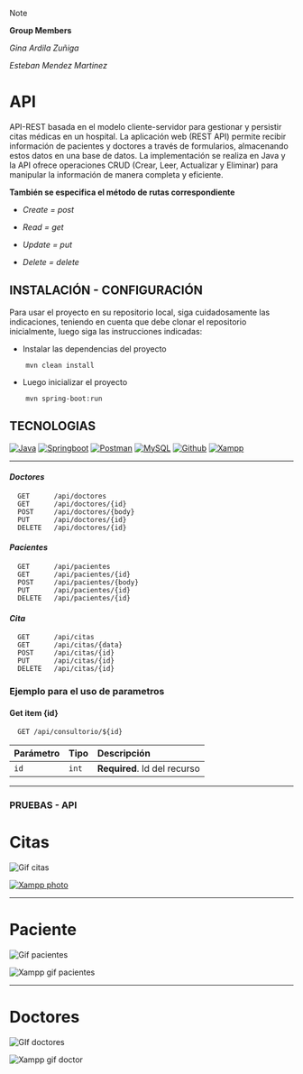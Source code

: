 > [!NOTE] 
> **Group Members**

 *Gina Ardila Zuñiga*

 *Esteban Mendez Martinez*

# API

API-REST basada en el modelo cliente-servidor para gestionar y persistir citas médicas en un hospital. La aplicación web (REST API) permite recibir información de pacientes y doctores a través de formularios, almacenando estos datos en una base de datos. La implementación se realiza en Java y la API ofrece operaciones CRUD (Crear, Leer, Actualizar y Eliminar) para manipular la información de manera completa y eficiente.

**También se especifica el método de rutas correspondiente**

- *Create = post* 

- *Read = get*

- *Update = put*

- *Delete = delete*

## INSTALACIÓN - CONFIGURACIÓN
Para usar el proyecto en su repositorio local, siga cuidadosamente las indicaciones, teniendo en cuenta que debe clonar el repositorio
inicialmente, luego siga las instrucciones indicadas:

- Instalar las dependencias del proyecto
```code
    mvn clean install
```
- Luego inicializar el proyecto
```code
    mvn spring-boot:run
```

## TECNOLOGIAS 

[![Java](https://img.shields.io/badge/Java-ED8B00?style=for-the-badge&logo=openjdk&logoColor=white)]() [![Springboot](https://img.shields.io/badge/SpringBoot-6DB33F?style=flat-square&logo=Spring&logoColor=white)]() [![Postman](https://img.shields.io/badge/Postman-F6BB43?style=for-badge&logo=Postman&logoColor=white&labelColor=10101)]() [![MySQL](https://img.shields.io/badge/MySQL-4479A1?style=for-the-badge&logo=mysql&logoColor=white&labelColor=101010)]() [![Github](https://img.shields.io/badge/GitHub-100000?style=for-the-badge&logo=github&logoColor=white)]() [![Xampp](https://img.shields.io/badge/XAMPP-FB7A24?logo=xampp&logoColor=fff&style=flat-square)]()

----

#### *Doctores*
```http
  GET      /api/doctores
  GET      /api/doctores/{id}
  POST     /api/doctores/{body}
  PUT      /api/doctores/{id}
  DELETE   /api/doctores/{id}
```


#### *Pacientes*
```http
  GET      /api/pacientes
  GET      /api/pacientes/{id}
  POST     /api/pacientes/{body}
  PUT      /api/pacientes/{id}
  DELETE   /api/pacientes/{id}
```

#### *Cita*
```http
  GET      /api/citas   
  GET      /api/citas/{data}
  POST     /api/citas/{id}
  PUT      /api/citas/{id}
  DELETE   /api/citas/{id}
```



### Ejemplo para el uso de parametros
#### Get item {id} 

```http
  GET /api/consultorio/${id}
```

| Parámetro | Tipo     | Descripción                       |
| :-------- | :------- | :-------------------------------- |
| `id`      | `int` | **Required**. Id del recurso |

-----

### PRUEBAS - API

# Citas

![Gif citas](https://media.giphy.com/media/v1.Y2lkPTc5MGI3NjExMHVycXpsZHJ2MjZzbXFlM2N2ejMwaW1jYnRjcmcxcHM4enEzenRiaSZlcD12MV9pbnRlcm5hbF9naWZfYnlfaWQmY3Q9Zw/CBo9FTI90Jtkm9A9Ii/giphy.gif)


[![Xampp photo](https://i.postimg.cc/SNH1q0hx/Whats-App-Image-2023-12-14-at-12-30-48-PM.jpg)](https://postimg.cc/Yhfzfs05)

<hr>

# Paciente

![Gif pacientes](https://media.giphy.com/media/v1.Y2lkPTc5MGI3NjExNjQwY2h3Nms2OTR2NTU3cXhxcmxvOGJ0N2IwYWZ0OHZ5MmJrOHc2ZyZlcD12MV9pbnRlcm5hbF9naWZfYnlfaWQmY3Q9Zw/XHa4ZL4m9H649GSXx2/giphy.gif)


![Xampp gif pacientes](https://media.giphy.com/media/v1.Y2lkPTc5MGI3NjExN2EzdmhiMTJzbTNwZWpxOWFkNG1vNWtpZzlqb2JwY29oczA3cHQ0OCZlcD12MV9pbnRlcm5hbF9naWZfYnlfaWQmY3Q9Zw/kuPxZ4aNhbiRbwO4d4/giphy.gif)

<hr>

# Doctores

![GIf doctores](https://media.giphy.com/media/v1.Y2lkPTc5MGI3NjExbWdiM2YwemRrN3Fna2h0c3l1Njhkbm1zNDJkaG1hY3lnb3ZheWpuayZlcD12MV9pbnRlcm5hbF9naWZfYnlfaWQmY3Q9Zw/CL4UQxwokICH3r6PTq/giphy.gif)



![Xampp gif doctor](https://media.giphy.com/media/v1.Y2lkPTc5MGI3NjExc2x5NmxyaTc0ZDZvNm5hbWhuYmdtNnU3OTY1Z2drNnBld3Z3MW1mcCZlcD12MV9pbnRlcm5hbF9naWZfYnlfaWQmY3Q9Zw/oAJE0alCwJXciu4pCX/giphy.gif)





